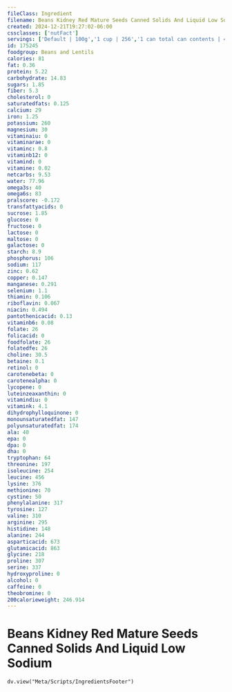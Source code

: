 ```yaml
---
fileClass: Ingredient
filename: Beans Kidney Red Mature Seeds Canned Solids And Liquid Low Sodium
created: 2024-12-21T19:27:02-06:00
cssclasses: ['nutFact']
servings: ['Default | 100g','1 cup | 256','1 can total can contents | 436']
id: 175245
foodgroup: Beans and Lentils
calories: 81
fat: 0.36
protein: 5.22
carbohydrate: 14.83
sugars: 1.85
fiber: 5.3
cholesterol: 0
saturatedfats: 0.125
calcium: 29
iron: 1.25
potassium: 260
magnesium: 30
vitaminaiu: 0
vitaminarae: 0
vitaminc: 0.8
vitaminb12: 0
vitamind: 0
vitamine: 0.02
netcarbs: 9.53
water: 77.96
omega3s: 40
omega6s: 83
pralscore: -0.172
transfattyacids: 0
sucrose: 1.85
glucose: 0
fructose: 0
lactose: 0
maltose: 0
galactose: 0
starch: 8.9
phosphorus: 106
sodium: 117
zinc: 0.62
copper: 0.147
manganese: 0.291
selenium: 1.1
thiamin: 0.106
riboflavin: 0.067
niacin: 0.494
pantothenicacid: 0.13
vitaminb6: 0.08
folate: 26
folicacid: 0
foodfolate: 26
folatedfe: 26
choline: 30.5
betaine: 0.1
retinol: 0
carotenebeta: 0
carotenealpha: 0
lycopene: 0
luteinzeaxanthin: 0
vitamindiu: 0
vitamink: 4.1
dihydrophylloquinone: 0
monounsaturatedfat: 147
polyunsaturatedfat: 174
ala: 40
epa: 0
dpa: 0
dha: 0
tryptophan: 64
threonine: 197
isoleucine: 254
leucine: 456
lysine: 376
methionine: 70
cystine: 50
phenylalanine: 317
tyrosine: 127
valine: 310
arginine: 295
histidine: 148
alanine: 244
asparticacid: 673
glutamicacid: 863
glycine: 218
proline: 307
serine: 337
hydroxyproline: 0
alcohol: 0
caffeine: 0
theobromine: 0
200calorieweight: 246.914
---
```


# Beans Kidney Red Mature Seeds Canned Solids And Liquid Low Sodium

```dataviewjs
dv.view("Meta/Scripts/IngredientsFooter")
```